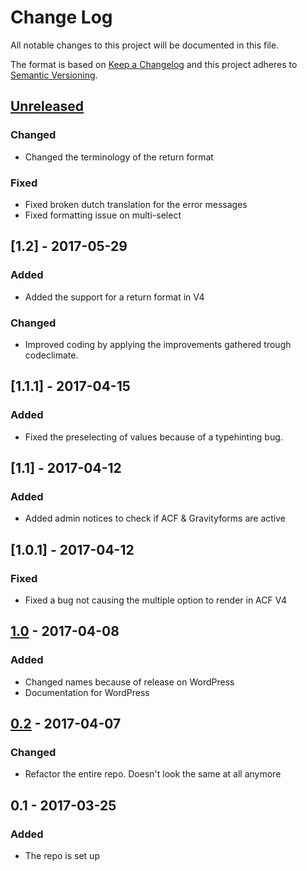 # Change Log
All notable changes to this project will be documented in this file.

The format is based on [Keep a Changelog](http://keepachangelog.com/)
and this project adheres to [Semantic Versioning](http://semver.org/).

## [Unreleased]
### Changed
* Changed the terminology of the return format

### Fixed
* Fixed broken dutch translation for the error messages
* Fixed formatting issue on multi-select

## [1.2] - 2017-05-29
### Added
* Added the support for a return format in V4

### Changed
* Improved coding by applying the improvements gathered trough codeclimate.

## [1.1.1] - 2017-04-15
### Added
* Fixed the preselecting of values because of a typehinting bug.

## [1.1] - 2017-04-12
### Added
* Added admin notices to check if ACF & Gravityforms are active

## [1.0.1] - 2017-04-12
### Fixed
* Fixed a bug not causing the multiple option to render in ACF V4

## [1.0] - 2017-04-08
### Added
* Changed names because of release on WordPress
* Documentation for WordPress

## [0.2] - 2017-04-07
### Changed
* Refactor the entire repo. Doesn't look the same at all anymore

## 0.1 - 2017-03-25
### Added
* The repo is set up 

[Unreleased]: https://github.com/dannyvanholten/acf-gravityforms-add-on/compare/1.2...HEAD
[1.0]: https://github.com/dannyvanholten/acf-gravityforms-add-on/compare/1.1.1...1.2
[1.0]: https://github.com/dannyvanholten/acf-gravityforms-add-on/compare/1.1...1.1.1
[1.0]: https://github.com/dannyvanholten/acf-gravityforms-add-on/compare/1.0.1...1.1
[1.0]: https://github.com/dannyvanholten/acf-gravityforms-add-on/compare/1.0...1.0.1
[1.0]: https://github.com/dannyvanholten/acf-gravityforms-add-on/compare/0.2...1.0
[0.2]: https://github.com/dannyvanholten/acf-gravityforms-add-on/compare/0.1...0.2